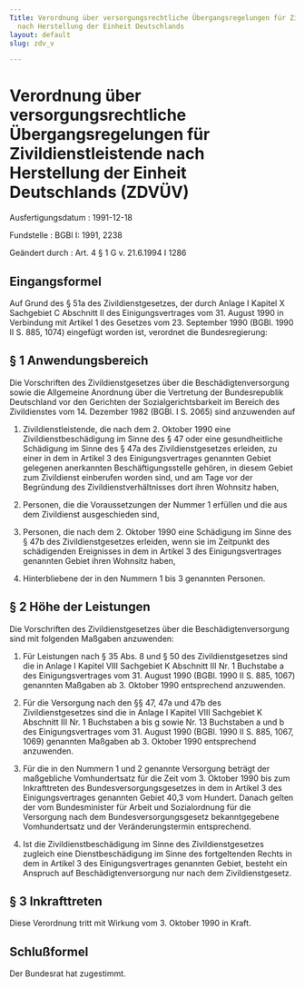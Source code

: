 ```yaml
---
Title: Verordnung über versorgungsrechtliche Übergangsregelungen für Zivildienstleistende
  nach Herstellung der Einheit Deutschlands
layout: default
slug: zdv_v

---
```


# Verordnung über versorgungsrechtliche Übergangsregelungen für Zivildienstleistende nach Herstellung der Einheit Deutschlands (ZDVÜV)

Ausfertigungsdatum
:   1991-12-18

Fundstelle
:   BGBl I: 1991, 2238

Geändert durch
:   Art. 4 § 1 G v. 21.6.1994 I 1286


## Eingangsformel

Auf Grund des § 51a des Zivildienstgesetzes, der durch Anlage I
Kapitel X Sachgebiet C Abschnitt II des Einigungsvertrages vom 31.
August 1990 in Verbindung mit Artikel 1 des Gesetzes vom 23. September
1990 (BGBl. 1990 II S. 885, 1074) eingefügt worden ist, verordnet die
Bundesregierung:


## § 1 Anwendungsbereich

Die Vorschriften des Zivildienstgesetzes über die
Beschädigtenversorgung sowie die Allgemeine Anordnung über die
Vertretung der Bundesrepublik Deutschland vor den Gerichten der
Sozialgerichtsbarkeit im Bereich des Zivildienstes vom 14. Dezember
1982 (BGBl. I S. 2065) sind anzuwenden auf

1.  Zivildienstleistende, die nach dem 2. Oktober 1990 eine
    Zivildienstbeschädigung im Sinne des § 47 oder eine gesundheitliche
    Schädigung im Sinne des § 47a des Zivildienstgesetzes erleiden, zu
    einer in dem in Artikel 3 des Einigungsvertrages genannten Gebiet
    gelegenen anerkannten Beschäftigungsstelle gehören, in diesem Gebiet
    zum Zivildienst einberufen worden sind, und am Tage vor der Begründung
    des Zivildienstverhältnisses dort ihren Wohnsitz haben,


2.  Personen, die die Voraussetzungen der Nummer 1 erfüllen und die aus
    dem Zivildienst ausgeschieden sind,


3.  Personen, die nach dem 2. Oktober 1990 eine Schädigung im Sinne des §
    47b des Zivildienstgesetzes erleiden, wenn sie im Zeitpunkt des
    schädigenden Ereignisses in dem in Artikel 3 des Einigungsvertrages
    genannten Gebiet ihren Wohnsitz haben,


4.  Hinterbliebene der in den Nummern 1 bis 3 genannten Personen.





## § 2 Höhe der Leistungen

Die Vorschriften des Zivildienstgesetzes über die
Beschädigtenversorgung sind mit folgenden Maßgaben anzuwenden:

1.  Für Leistungen nach § 35 Abs. 8 und § 50 des Zivildienstgesetzes sind
    die in Anlage I Kapitel VIII Sachgebiet K Abschnitt III Nr. 1
    Buchstabe a des Einigungsvertrages vom 31. August 1990 (BGBl. 1990 II
    S. 885, 1067) genannten Maßgaben ab 3. Oktober 1990 entsprechend
    anzuwenden.


2.  Für die Versorgung nach den §§ 47, 47a und 47b des Zivildienstgesetzes
    sind die in Anlage I Kapitel VIII Sachgebiet K Abschnitt III Nr. 1
    Buchstaben a bis g sowie Nr. 13 Buchstaben a und b des
    Einigungsvertrages vom 31. August 1990 (BGBl. 1990 II S. 885, 1067,
    1069) genannten Maßgaben ab 3. Oktober 1990 entsprechend anzuwenden.


3.  Für die in den Nummern 1 und 2 genannte Versorgung beträgt der
    maßgebliche Vomhundertsatz für die Zeit vom 3. Oktober 1990 bis zum
    Inkrafttreten des Bundesversorgungsgesetzes in dem in Artikel 3 des
    Einigungsvertrages genannten Gebiet 40,3 vom Hundert. Danach gelten
    der vom Bundesminister für Arbeit und Sozialordnung für die Versorgung
    nach dem Bundesversorgungsgesetz bekanntgegebene Vomhundertsatz und
    der Veränderungstermin entsprechend.


4.  Ist die Zivildienstbeschädigung im Sinne des Zivildienstgesetzes
    zugleich eine Dienstbeschädigung im Sinne des fortgeltenden Rechts in
    dem in Artikel 3 des Einigungsvertrages genannten Gebiet, besteht ein
    Anspruch auf Beschädigtenversorgung nur nach dem Zivildienstgesetz.





## § 3 Inkrafttreten

Diese Verordnung tritt mit Wirkung vom 3. Oktober 1990 in Kraft.


## Schlußformel

Der Bundesrat hat zugestimmt.

